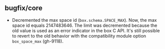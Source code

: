 ## bugfix/core

* Decremented the max space id (`box.schema.SPACE_MAX`). Now, the max space id
  equals 2147483646. The limit was decremented because the old value is used as
  an error indicator in the box C API. It's still possible to revert to the old
  behavior with the compatibility module option `box_space_max` (gh-9118).
